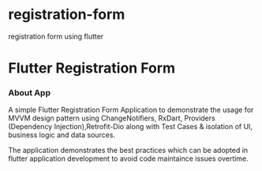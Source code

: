 # registration-form
registration form using flutter

# Flutter Registration Form

### About App

A simple Flutter Registration Form Application to demonstrate the usage for MVVM design pattern using ChangeNotifiers, RxDart, Providers (Dependency Injection),Retrofit-Dio along with Test Cases & isolation of UI, business logic and data sources.

The application demonstrates the best practices which can be adopted in flutter application development to avoid code maintaince issues overtime.

